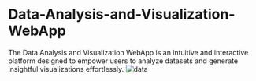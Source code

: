 # Data-Analysis-and-Visualization-WebApp
The Data Analysis and Visualization WebApp is an intuitive and interactive platform designed to empower users to analyze datasets and generate insightful visualizations effortlessly.
![data](https://github.com/user-attachments/assets/5896d506-570c-41ad-ba92-f01218a1c299)
